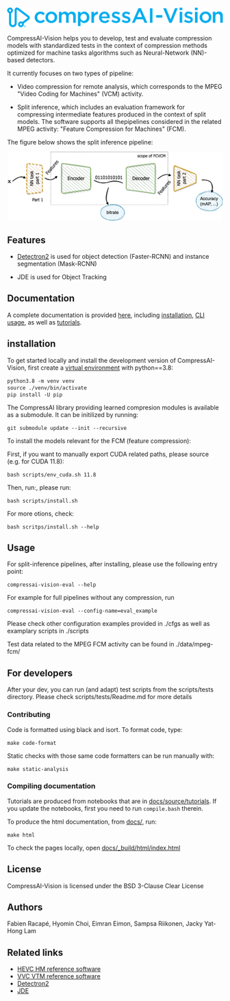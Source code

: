<p align="center">
  <img src="docs/source/_static/logo.svg" alt="CompressAI-Vision-logo">
</p>

CompressAI-Vision helps you to develop, test and evaluate compression models with standardized tests in the context of compression methods optimized for machine tasks algorithms such as Neural-Network (NN)-based detectors.

It currently focuses on two types of pipeline:

- Video compression for remote analysis, which corresponds to the MPEG "Video Coding for Machines" (VCM) activity.

- Split inference, which  includes an evaluation framework for compressing intermediate features produced in the context of split models. The software supports all thepipelines considered in the related MPEG  activity: "Feature Compression for Machines" (FCM).

The figure below shows the split inference pipeline:

<p align="center">
  <img src="docs/source/media/images/fcvcm-scope.png" alt="split model evaluation pipeline">
</p>

## Features

- [Detectron2](https://detectron2.readthedocs.io/en/latest/index.html) is used for object detection (Faster-RCNN) and instance segmentation (Mask-RCNN)

- JDE is used for Object Tracking

## Documentation

A complete documentation is provided [here](https://interdigitalinc.github.io/CompressAI-Vision/index.html), including [installation](https://interdigitalinc.github.io/CompressAI-Vision/installation), [CLI usage](https://interdigitalinc.github.io/CompressAI-Vision/cli_usage.html), as well as [tutorials](https://interdigitalinc.github.io/CompressAI-Vision/tutorials).

## installation

To get started locally and install the development version of CompressAI-Vision, first create a [virtual environment](https://docs.python.org/3.8/library/venv.html) with python==3.8:

```
python3.8 -m venv venv
source ./venv/bin/activate
pip install -U pip
```

The CompressAI library providing learned compresion modules is available as a submodule. It can be initilized by running:
```
git submodule update --init --recursive
```

To install the models relevant for the FCM (feature compression):

First, if you want to manually export CUDA related paths, please source (e.g. for CUDA 11.8):
```
bash scripts/env_cuda.sh 11.8
```
Then, run:, please run:
```
bash scripts/install.sh
```

For more otions, check:
```
bash scritps/install.sh --help
```

## Usage

For split-inference pipelines, after installing, please use the following entry point:

```
compressai-vision-eval --help
```

For example for full pipelines without any compression, run

```
compressai-vision-eval --config-name=eval_example
```

Please check other configuration examples provided in ./cfgs as well as examplary scripts in ./scripts

Test data related to the MPEG FCM activity can be found in ./data/mpeg-fcm/

## For developers

After your dev, you can run (and adapt) test scripts from the scripts/tests directory. Please check scripts/tests/Readme.md for more details

### Contributing

Code is formatted using black and isort. To format code, type:
```
make code-format
```
Static checks with those same code formatters can be run manually with:
```
make static-analysis
```

### Compiling documentation

Tutorials are produced from notebooks that are in [docs/source/tutorials](docs/source/tutorials).  If you update the notebooks, first you need to run ``compile.bash`` therein.

To produce the html documentation, from [docs/](docs/), run:
```
make html
```
To check the pages locally, open [docs/_build/html/index.html](docs/index.html)

## License

CompressAI-Vision is licensed under the BSD 3-Clause Clear License

## Authors

Fabien Racapé, Hyomin Choi, Eimran Eimon, Sampsa Riikonen, Jacky Yat-Hong Lam

## Related links
 * [HEVC HM reference software](https://hevc.hhi.fraunhofer.de)
 * [VVC VTM reference software](https://vcgit.hhi.fraunhofer.de/jvet/VVCSoftware_VTM)
 * [Detectron2](https://detectron2.readthedocs.io/en/latest/index.html)
 * [JDE](https://github.com/Zhongdao/Towards-Realtime-MOT.git)
